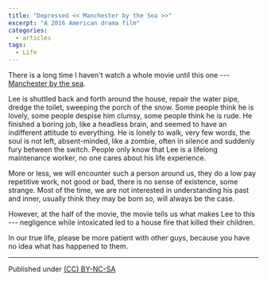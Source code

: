 ```yaml
---
title: "Depressed << Manchester by the Sea >>"
excerpt: "A 2016 American drama film"
categories:
  - articles
tags:
  - Life
---
```



There is a long time I haven't watch a whole movie until this one --- [Manchester by the sea](http://www.imdb.com/title/tt4034228/).

Lee is shuttled back and forth around the house, repair the water pipe, dredge the toilet, sweeping the porch of the snow. Some people think he is lovely, some people despise him clumsy, some people think he is rude. He finished a boring job, like a headless brain, and seemed to have an indifferent attitude to everything. He is lonely to walk, very few words, the soul is not left, absent-minded, like a zombie, often in silence and suddenly fury between the switch. People only know that Lee is a lifelong maintenance worker, no one cares about his life experience.

More or less, we will encounter such a person around us, they do a low pay repetitive work, not good or bad, there is no sense of existence, some strange. Most of the time, we are not interested in understanding his past and inner, usually think they may be born so, will always be the case.

However, at the half of the movie, the movie tells us what makes Lee to this --- negligence while intoxicated led to a house fire that killed their children.

In our true life, please be more patient with other guys, because you have no idea what has happened to them.

---
Published under <a rel="license" href="http://creativecommons.org/licenses/by-nc-sa/3.0/">(CC) BY-NC-SA </a>
